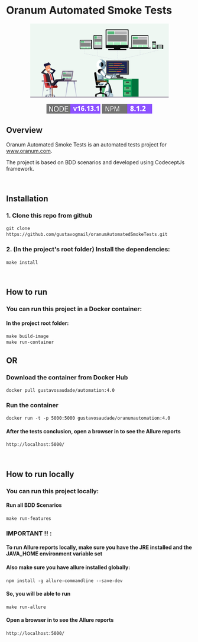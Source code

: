 # Oranum Automated Smoke Tests

<p align="center">
  <img src="./images/BannerAutomation.png" height="200" width="375" />
</p>

<div align="center">

[![npm](./images/NodeVersion.png)]()<space><space>
[![Coverage Status](./images/NpmVersion.png)]()

</div>

## Overview

Oranum Automated Smoke Tests is an automated tests project for <a>www.oranum.com</a>. 

The project is based on BDD scenarios and developed using CodeceptJs framework.

<br/>

## Installation
### 1. Clone this repo from github
    git clone https://github.com/gustavogmail/oranumAutomatedSmokeTests.git
### 2. (In the project's root folder) Install the dependencies:
    make install

<br/>

## How to run
### You can run this project in a Docker container:
#### In the project root folder:
    make build-image
    make run-container

## OR 

### Download the container from Docker Hub
    docker pull gustavosaudade/automation:4.0
### Run the container
    docker run -t -p 5000:5000 gustavosaudade/oranumautomation:4.0

#### After the tests conclusion, open a browser in to see the Allure reports
    http://localhost:5000/

<br/>

## How to run locally
### You can run this project locally:
#### Run all BDD Scenarios
    make run-features

### IMPORTANT !! :
#### To run Allure reports locally, make sure you have the JRE installed and the JAVA_HOME environment variable set
#### Also make sure you have allure installed globally:
    npm install -g allure-commandline --save-dev
#### So, you will be able to run
    make run-allure
#### Open a browser in to see the Allure reports
    http://localhost:5000/

